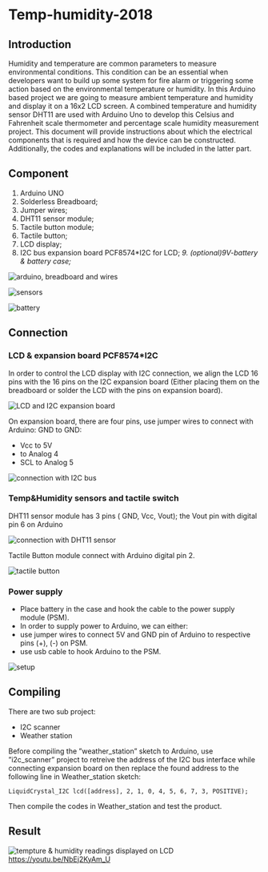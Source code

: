# Temp-humidity-2018

## Introduction

Humidity and temperature are common parameters to measure environmental conditions. This condition can be an essential when developers want to build up some system for fire alarm or triggering some action based on the environmental temperature or humidity.
In this Arduino based project we are going to measure ambient temperature and humidity and display it on a 16x2 LCD screen. A combined temperature and humidity sensor DHT11 are used with Arduino Uno to develop this Celsius and Fahrenheit scale thermometer and percentage scale humidity measurement project.
This document will provide instructions about which the electrical components that is required and how the device can be constructed. Additionally, the codes and explanations will be included in the latter part.

## Component

1. Arduino UNO
2. Solderless Breadboard;
3. Jumper wires;
4. DHT11 sensor module;
5. Tactile button module;
6. Tactile button;
7. LCD display;
8. I2C bus expansion board PCF8574*I2C for LCD;
*9. (optional)9V-battery & battery case;*

![arduino, breadboard and wires](/captured/arduino,breadboard&wires.jpg)

![sensors](/captured/sensors.jpg)

![battery](/captured/battery.jpg)

## Connection

### LCD & expansion board PCF8574*I2C

In order to control the LCD display with I2C connection, we align the LCD 16 pins with the 16 pins on the I2C expansion board (Either placing them on the breadboard or solder the LCD with the pins on expansion board).

![LCD and I2C expansion board](/captured/connection_LCD_1.jpg)

On expansion board, there are four pins, use jumper wires to connect with Arduino:
GND to GND:

- Vcc to 5V
- to Analog 4
- SCL to Analog 5

![connection with I2C bus](/captured/connection_LCD_2.jpg)

### Temp&Humidity sensors and tactile switch

DHT11 sensor module has 3 pins ( GND, Vcc, Vout); the Vout pin with digital pin 6 on Arduino

![connection with DHT11 sensor](/captured/DHT11_connection.jpg)

Tactile Button module connect with Arduino digital pin 2.

![tactile button](/captured/button_connection.jpg)

### Power supply

- Place battery in the case and hook the cable to the power supply module (PSM). 
- In order to supply power to Arduino, we can either:
- use jumper wires to connect 5V and GND pin of Arduino to respective pins (+), (-) on PSM.
- use usb cable to hook Arduino to the PSM.

![setup](/captured/final_1.jpg)

## Compiling

There are two sub project:

- I2C scanner
- Weather station

Before compiling the ”weather_station” sketch to Arduino, use ”i2c_scanner” project to retreive the address of the I2C bus interface while connecting expansion board on then replace the found address to the following line in Weather_station sketch:

`LiquidCrystal_I2C lcd([address], 2, 1, 0, 4, 5, 6, 7, 3, POSITIVE);`

Then compile the codes in Weather_station and test the product.

## Result

![tempture & humidity readings displayed on LCD](/captured/temp&humidity.jpg)
<https://youtu.be/NbEj2KyAm_U>
